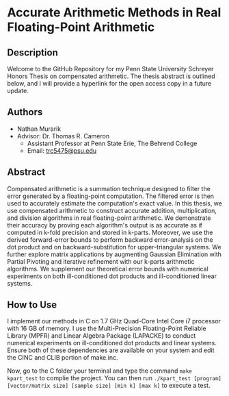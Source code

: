 # Accurate Arithmetic Methods in Real Floating-Point Arithmetic
## Description
Welcome to the GitHub Repository for my Penn State University Schreyer Honors Thesis on compensated arithmetic. The thesis abstract is outlined below, and I will provide a hyperlink for the open access copy in a future update.

## Authors
* Nathan Murarik
* Advisor: Dr. Thomas R. Cameron 
  * Assistant Professor at Penn State Erie, The Behrend College
  * Email: [trc5475@psu.edu](mailto:trc5475@psu.edu)
  
## Abstract
Compensated arithmetic is a summation technique designed to filter the error generated by a floating-point computation. The filtered error is then used to accurately estimate the computation's exact value. In this thesis, we use compensated arithmetic to construct accurate addition, multiplication, and division algorithms in real floating-point arithmetic. We demonstrate their accuracy by proving each algorithm's output is as accurate as if computed in k-fold precision and stored in k-parts. Moreover, we use the derived forward-error bounds to perform backward error-analysis on the dot product and on backward-substitution for upper-triangular systems. We further explore matrix applications by augmenting Gaussian Elimination with Partial Pivoting and iterative refinement with our k-parts arithmetic algorithms. We supplement our theoretical error bounds with numerical experiments on both ill-conditioned dot products and ill-conditioned linear systems.

## How to Use
I implement our methods in C on 1.7 GHz Quad-Core Intel Core i7 processor with 16 GB of memory. I use the Multi-Precision Floating-Point Reliable Library (MPFR) and Linear Algebra Package (LAPACKE) to conduct numerical experiments on ill-conditioned dot products and linear systems. Ensure both of these dependencies are available on your system and edit the CINC and CLIB portion of make.inc.

Now, go to the C folder your terminal and type the command ``make kpart_test`` to complie the project. You can then run ``./kpart_test [program] [vector/matrix size] [sample size] [min k] [max k]`` to execute a test. 
